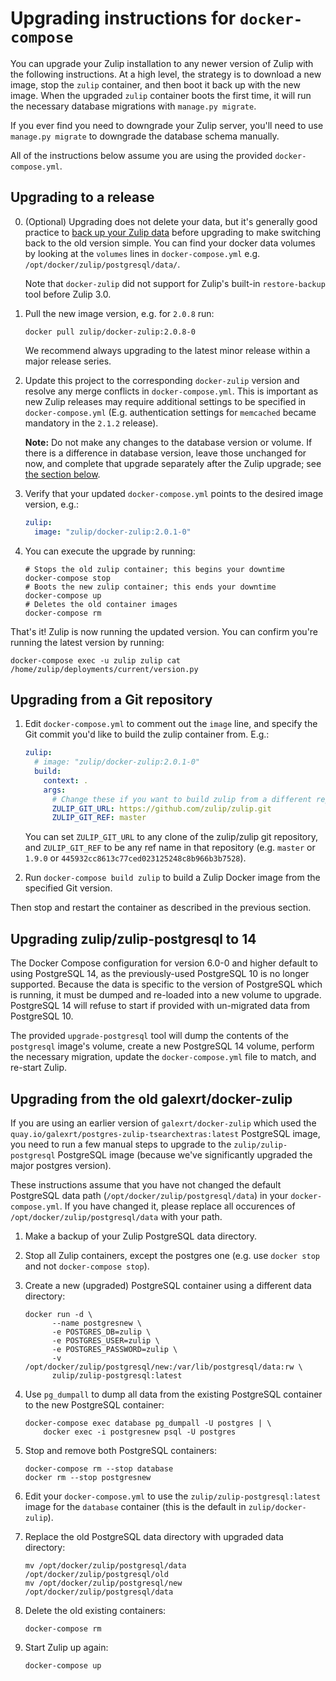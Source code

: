# Upgrading instructions for `docker-compose`

You can upgrade your Zulip installation to any newer version of Zulip with the
following instructions. At a high level, the strategy is to download a new
image, stop the `zulip` container, and then boot it back up with the new
image. When the upgraded `zulip` container boots the first time, it will run the
necessary database migrations with `manage.py migrate`.

If you ever find you need to downgrade your Zulip server, you'll need to use
`manage.py migrate` to downgrade the database schema manually.

All of the instructions below assume you are using the provided
`docker-compose.yml`.

## Upgrading to a release

0. (Optional) Upgrading does not delete your data, but it's generally good
   practice to [back up your Zulip
   data](http://zulip.readthedocs.io/en/latest/prod-maintain-secure-upgrade.html#backups)
   before upgrading to make switching back to the old version simple. You can
   find your docker data volumes by looking at the `volumes` lines in
   `docker-compose.yml` e.g. `/opt/docker/zulip/postgresql/data/`.

   Note that `docker-zulip` did not support for Zulip's built-in
   `restore-backup` tool before Zulip 3.0.

1. Pull the new image version, e.g. for `2.0.8` run:

   ```shell
   docker pull zulip/docker-zulip:2.0.8-0
   ```

   We recommend always upgrading to the latest minor release within a major
   release series.

2. Update this project to the corresponding `docker-zulip` version and resolve
   any merge conflicts in `docker-compose.yml`. This is important as new Zulip
   releases may require additional settings to be specified in
   `docker-compose.yml` (E.g. authentication settings for `memcached` became
   mandatory in the `2.1.2` release).

   **Note:** Do not make any changes to the database version or volume. If there
   is a difference in database version, leave those unchanged for now, and
   complete that upgrade separately after the Zulip upgrade; see [the section
   below][pg-upgrade].

   [pg-upgrade]: #upgrading-zulipzulip-postgresql-to-14

3. Verify that your updated `docker-compose.yml` points to the desired image
   version, e.g.:

   ```yaml
   zulip:
     image: "zulip/docker-zulip:2.0.1-0"
   ```

4. You can execute the upgrade by running:

   ```shell
   # Stops the old zulip container; this begins your downtime
   docker-compose stop
   # Boots the new zulip container; this ends your downtime
   docker-compose up
   # Deletes the old container images
   docker-compose rm
   ```

That's it! Zulip is now running the updated version.
You can confirm you're running the latest version by running:

```shell
docker-compose exec -u zulip zulip cat /home/zulip/deployments/current/version.py
```

## Upgrading from a Git repository

1. Edit `docker-compose.yml` to comment out the `image` line, and specify the
   Git commit you'd like to build the zulip container from. E.g.:

   ```yaml
   zulip:
     # image: "zulip/docker-zulip:2.0.1-0"
     build:
       context: .
       args:
         # Change these if you want to build zulip from a different repo/branch
         ZULIP_GIT_URL: https://github.com/zulip/zulip.git
         ZULIP_GIT_REF: master
   ```

   You can set `ZULIP_GIT_URL` to any clone of the zulip/zulip git repository,
   and `ZULIP_GIT_REF` to be any ref name in that repository (e.g. `master` or
   `1.9.0` or `445932cc8613c77ced023125248c8b966b3b7528`).

2. Run `docker-compose build zulip` to build a Zulip Docker image from the
   specified Git version.

Then stop and restart the container as described in the previous section.

## Upgrading zulip/zulip-postgresql to 14

The Docker Compose configuration for version 6.0-0 and higher default to using
PostgreSQL 14, as the previously-used PostgreSQL 10 is no longer
supported. Because the data is specific to the version of PostgreSQL which is
running, it must be dumped and re-loaded into a new volume to
upgrade. PostgreSQL 14 will refuse to start if provided with un-migrated data
from PostgreSQL 10.

The provided `upgrade-postgresql` tool will dump the contents of the
`postgresql` image's volume, create a new PostgreSQL 14 volume, perform the
necessary migration, update the `docker-compose.yml` file to match, and re-start
Zulip.

## Upgrading from the old galexrt/docker-zulip

If you are using an earlier version of `galexrt/docker-zulip` which used the
`quay.io/galexrt/postgres-zulip-tsearchextras:latest` PostgreSQL image, you need
to run a few manual steps to upgrade to the `zulip/zulip-postgresql` PostgreSQL
image (because we've significantly upgraded the major postgres version).

These instructions assume that you have not changed the default PostgreSQL data
path (`/opt/docker/zulip/postgresql/data`) in your `docker-compose.yml`. If you
have changed it, please replace all occurences of
`/opt/docker/zulip/postgresql/data` with your path.

1. Make a backup of your Zulip PostgreSQL data directory.

2. Stop all Zulip containers, except the postgres one (e.g. use `docker stop`
   and not `docker-compose stop`).

3. Create a new (upgraded) PostgreSQL container using a different data
   directory:

   ```shell
   docker run -d \
         --name postgresnew \
         -e POSTGRES_DB=zulip \
         -e POSTGRES_USER=zulip \
         -e POSTGRES_PASSWORD=zulip \
         -v /opt/docker/zulip/postgresql/new:/var/lib/postgresql/data:rw \
         zulip/zulip-postgresql:latest
   ```

4. Use `pg_dumpall` to dump all data from the existing PostgreSQL container to
   the new PostgreSQL container:

   ```shell
   docker-compose exec database pg_dumpall -U postgres | \
       docker exec -i postgresnew psql -U postgres
   ```

5. Stop and remove both PostgreSQL containers:

   ```shell
   docker-compose rm --stop database
   docker rm --stop postgresnew
   ```

6. Edit your `docker-compose.yml` to use the `zulip/zulip-postgresql:latest`
   image for the `database` container (this is the default in
   `zulip/docker-zulip`).

7. Replace the old PostgreSQL data directory with upgraded data directory:

   ```shell
   mv /opt/docker/zulip/postgresql/data /opt/docker/zulip/postgresql/old
   mv /opt/docker/zulip/postgresql/new /opt/docker/zulip/postgresql/data
   ```

8. Delete the old existing containers:

   ```shell
   docker-compose rm
   ```

9. Start Zulip up again:

   ```shell
   docker-compose up
   ```
